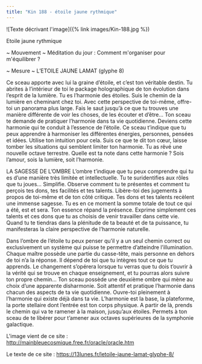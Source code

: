```yaml
---
title: "Kin 188 - étoile jaune rythmique"
---
```

![Texte décrivant l'image]({% link images/Kin-188.jpg %})

Etoile jaune rythmique

~ Mouvement ~ 
Méditation du jour : Comment m'organiser pour m'équilibrer ?

~ Mesure ~ 
L’ETOILE JAUNE LAMAT (glyphe 8)

Ce sceau apporte avec lui la graine d’étoile, et c’est ton véritable destin. Tu abrites à l’intérieur de toi le package holographique de ton évolution dans l’esprit de la lumière. Tu es l’harmonie des étoiles. Suis le chemin de la lumière en cheminant chez toi. Avec cette perspective de toi-même, offre-toi un panorama plus large. Fais le saut jusqu’à ce que tu trouves une manière différente de voir les choses, de les écouter et d’être…
Ton sceau te demande de pratiquer l’harmonie dans ta vie quotidienne. Deviens cette harmonie qui te conduit à l’essence de l’étoile. Ce sceau t’indique que tu peux apprendre à harmoniser les différentes énergies, personnes, pensées et idées. Utilise ton intuition pour cela. Suis ce que te dit ton cœur, laisse tomber les situations qui semblent limiter ton harmonie.
Tu as rêvé une nouvelle octave terrestre. Quelle est ta note dans cette harmonie ? Sois l’amour, sois la lumière, soit l’harmonie.

LA SAGESSE DE L’OMBRE
L’ombre t’indique que tu peux comprendre qui tu es d’une manière très limitée et intellectuelle. Tu te suridentifies aux rôles que tu joues… Simplifie.
Observe comment tu te présentes et comment tu perçois tes dons, tes facilités et tes talents. Libère-toi des jugements à propos de toi-même et de ton côté critique. Tes dons et tes talents recèlent une immense sagesse. Tu es en ce moment la somme totale de tout ce qui a été, est et sera.
Ton essence répand la présence. Exprime simplement ces talents et ces dons que tu as choisis de venir travailler dans cette vie. Quand tu te tiendras dans la plénitude de ta beauté et de ta puissance, tu manifesteras la claire perspective de l’harmonie naturelle.

Dans l’ombre de l’étoile tu peux penser qu’il y a un seul chemin correct ou exclusivement un système qui puisse te permettre d’atteindre l’illumination. Chaque maître possède une partie du casse-tête, mais personne en dehors de toi n’a la réponse. Il dépend de toi que tu intègres tout ce que tu apprends. Le changement s’opérera lorsque tu verras que tu dois t’ouvrir à la vérité qui se trouve en chaque enseignement, et tu pourras alors suivre ton propre chemin… Ton sceau possède une deuxième ombre qui mène au choix d’une apparente disharmonie. Soit attentif et pratique l’harmonie dans chacun des aspects de ta vie quotidienne. Ouvre-toi pleinement à l’harmonie qui existe déjà dans ta vie. L’harmonie est la base, la plateforme, la porte stellaire dont l’entrée est ton corps physique. A partir de là, prends le chemin qui va te ramener à la maison, jusqu’aux étoiles. Permets à ton sceau de te libérer pour t’amener aux octaves supérieures de la symphonie galactique.

L'image vient de ce site :
http://mainbleuecosmique.free.fr/oracle/oracle.htm

Le texte de ce site : https://13lunes.fr/letoile-jaune-lamat-glyphe-8/